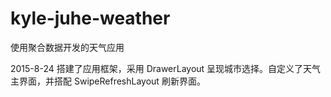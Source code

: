 # kyle-juhe-weather

使用聚合数据开发的天气应用

2015-8-24 搭建了应用框架，采用 DrawerLayout 呈现城市选择。自定义了天气主界面，并搭配 SwipeRefreshLayout 刷新界面。